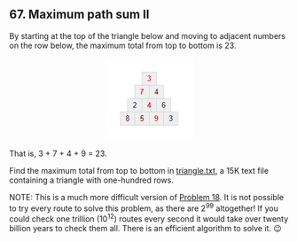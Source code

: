 ## 67. Maximum path sum II

By starting at the top of the triangle below and moving to adjacent numbers on the row below, the maximum total from top to bottom is 23.

<p align="center">
  <img
    src="./triangle.png"
    alt="<strong>3</strong><br>
<strong>7</strong> 4<br>
2 <strong>4</strong> 6<br>
8 5 <strong>9</strong> 3"
  >
</p>

That is, 3 + 7 + 4 + 9 = 23.

Find the maximum total from top to bottom in [triangle.txt](./triangle.txt), a 15K text file containing a triangle with one-hundred rows.

NOTE: This is a much more difficult version of [Problem 18](/problems_001to025/problem_018). It is not possible to try every route to solve this problem, as there are 2<sup>99</sup> altogether! If you could check one trillion (10<sup>12</sup>) routes every second it would take over twenty billion years to check them all. There is an efficient algorithm to solve it. :wink:
